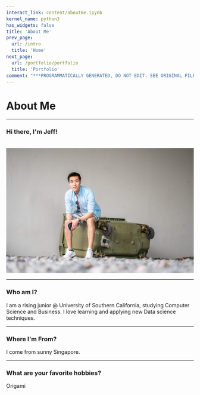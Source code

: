 ```yaml
---
interact_link: content/aboutme.ipynb
kernel_name: python3
has_widgets: false
title: 'About Me'
prev_page:
  url: /intro
  title: 'Home'
next_page:
  url: /portfolio/portfolio
  title: 'Portfolio'
comment: "***PROGRAMMATICALLY GENERATED, DO NOT EDIT. SEE ORIGINAL FILES IN /content***"
---
```



# About Me

---
### Hi there, I'm Jeff!
<br>
<img src='./images/header.jpg'>

---
### Who am I?
I am a rising junior @ University of Southern California, studying Computer Science and Business. I love learning and applying new Data science techniques.

---
### Where I'm From?
I come from sunny Singapore.

---
### What are your favorite hobbies?
Origami

